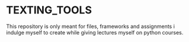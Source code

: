 # TEXTING_TOOLS
This repository is only meant for files, frameworks and assignments i indulge myself to create while giving lectures myself on python courses. 
